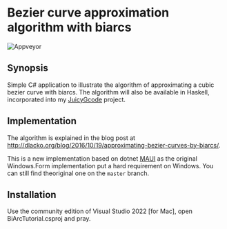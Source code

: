 Bezier curve approximation algorithm with biarcs
==================================

![Appveyor](https://ci.appveyor.com/api/projects/status/github/domoszlai/bezier2biarc?branch=maui&svg=true)

## Synopsis

Simple C# application to illustrate the algorithm of approximating a cubic bezier curve with biarcs.
The algorithm will also be available in Haskell, incorporated into my [JuicyGcode](https://github.com/domoszlai/svg2gcode) project.

## Implementation

The algorithm is explained in the blog post at http://dlacko.org/blog/2016/10/19/approximating-bezier-curves-by-biarcs/.

This is a new implementation based on dotnet [MAUI](https://learn.microsoft.com/en-us/dotnet/maui/what-is-maui?view=net-maui-7.0)
as the original Windows.Form implementation put a hard requirement on Windows. You can still find theoriginal one on the `master` branch.

## Installation

Use the community edition of Visual Studio 2022 [for Mac], open BiArcTutorial.csproj and pray.
